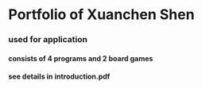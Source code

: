 # Portfolio of Xuanchen Shen

### used for application

#### consists of 4 programs and 2 board games

#### see details in introduction.pdf